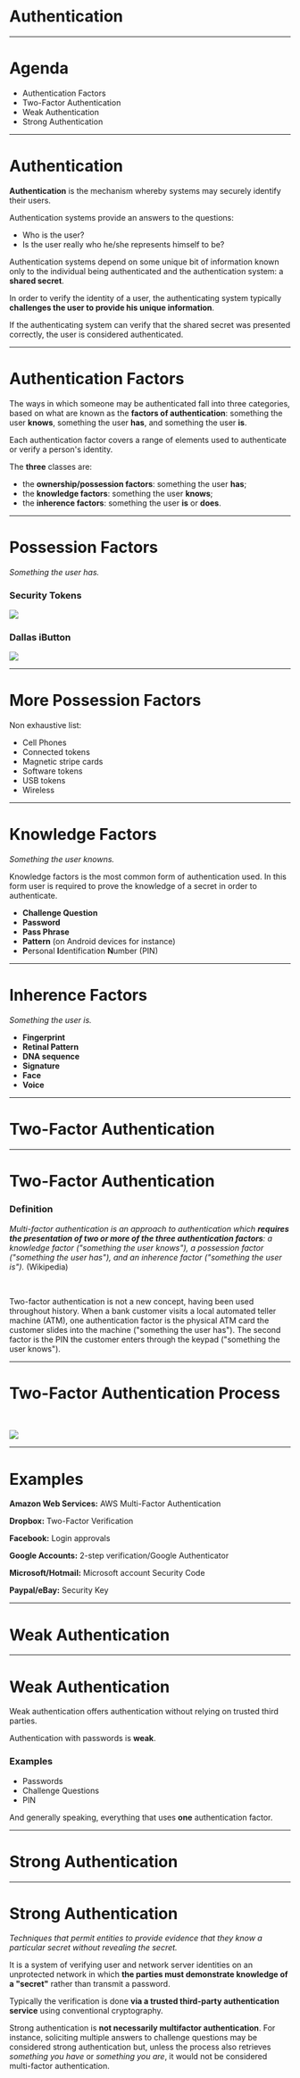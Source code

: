 # Authentication

---

# Agenda

* Authentication Factors
* Two-Factor Authentication
* Weak Authentication
* Strong Authentication

---

# Authentication

**Authentication** is the mechanism whereby systems may securely identify their
users.

Authentication systems provide an answers to the questions:

* Who is the user?
* Is the user really who he/she represents himself to be?

Authentication systems depend on some unique bit of information known  only to
the individual being authenticated and the authentication system: a **shared
secret**.

In order to verify the identity of a user, the authenticating system typically
**challenges the user to provide his unique information**.

If the authenticating system can verify that the shared secret was presented
correctly, the user is considered authenticated.

---

# Authentication Factors

The ways in which someone may be authenticated fall into three categories, based
on what are known as the **factors of authentication**: something the user
**knows**, something the user **has**, and something the user **is**.

Each authentication factor covers a range of elements used to authenticate or
verify a person's identity.

The **three** classes are:

* the **ownership/possession factors**: something the user **has**;
* the **knowledge factors**: something the user **knows**;
* the **inherence factors**: something the user **is** or **does**.

---

# Possession Factors

_Something the user has._

### Security Tokens

![](../images/security_token.jpg)

### Dallas iButton

![](../images/dallas_ibutton.jpg)

---

# More Possession Factors

Non exhaustive list:

* Cell Phones
* Connected tokens
* Magnetic stripe cards
* Software tokens
* USB tokens
* Wireless

---

# Knowledge Factors

_Something the user knowns._

Knowledge factors is the most common form of authentication used. In this form
user is required to prove the knowledge of a secret in order to authenticate.

* **Challenge Question**
* **Password**
* **Pass Phrase**
* **Pattern** (on Android devices for instance)
* **P**ersonal **I**dentification **N**umber (PIN)

---

# Inherence Factors

_Something the user is._

* **Fingerprint**
* **Retinal Pattern**
* **DNA sequence**
* **Signature**
* **Face**
* **Voice**

---

# Two-Factor Authentication

---

# Two-Factor Authentication

### Definition

_Multi-factor authentication is an approach to authentication which **requires
the presentation of two or more of the three authentication factors**: a
knowledge factor ("something the user knows"), a possession factor ("something
the user has"), and an inherence factor ("something the user is")._ (Wikipedia)

<br />

Two-factor authentication is not a new concept, having been used throughout
history. When a bank customer visits a local automated teller machine (ATM), one
authentication factor is the physical ATM card the customer slides into the
machine ("something the user has"). The second factor is the PIN the customer
enters through the keypad ("something the user knows").

---

# Two-Factor Authentication Process

<br />

![](../images/twofactorauth.png)

---

# Examples

**Amazon Web Services:** AWS Multi-Factor Authentication

**Dropbox:** Two-Factor Verification

**Facebook:** Login approvals

**Google Accounts:** 2-step verification/Google Authenticator

**Microsoft/Hotmail:** Microsoft account Security Code

**Paypal/eBay:** Security Key

---

# Weak Authentication

---

# Weak Authentication

Weak authentication offers authentication without relying on trusted third
parties.

Authentication with passwords is **weak**.


### Examples

* Passwords
* Challenge Questions
* PIN

And generally speaking, everything that uses **one** authentication factor.

---

# Strong Authentication

---

# Strong Authentication

_Techniques that permit entities to provide evidence that they know a particular
secret without revealing the secret._

It is a system of verifying user and network server identities on an unprotected
network in which **the parties must demonstrate knowledge of a "secret"** rather
than transmit a password.

Typically the verification is done **via a trusted third-party authentication
service** using conventional cryptography.

Strong authentication is **not necessarily multifactor authentication**.
For instance, soliciting multiple answers to challenge questions may be
considered strong authentication but, unless the process also retrieves
_something you have_ or _something you are_, it would not be considered
multi-factor authentication.
